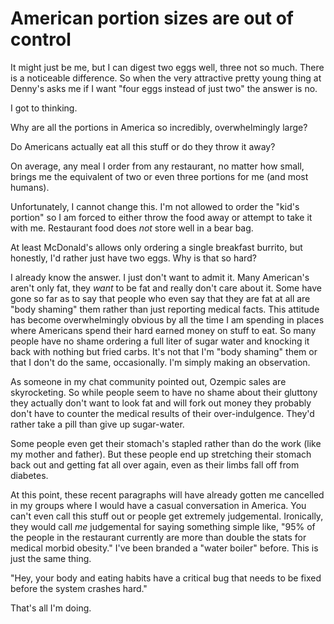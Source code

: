 # American portion sizes are out of control

It might just be me, but I can digest two eggs well, three not so much. There is a noticeable difference. So when the very attractive pretty young thing at Denny's asks me if I want "four eggs instead of just two" the answer is no.

I got to thinking.

Why are all the portions in America so incredibly, overwhelmingly large?

Do Americans actually eat all this stuff or do they throw it away?

On average, any meal I order from any restaurant, no matter how small, brings me the equivalent of two or even three portions for me (and most humans).

Unfortunately, I cannot change this. I'm not allowed to order the "kid's portion" so I am forced to either throw the food away or attempt to take it with me. Restaurant food does *not* store well in a bear bag.

At least McDonald's allows only ordering a single breakfast burrito, but honestly, I'd rather just have two eggs. Why is that so hard?

I already know the answer. I just don't want to admit it. Many American's aren't only fat, they *want* to be fat and really don't care about it. Some have gone so far as to say that people who even say that they are fat at all are "body shaming" them rather than just reporting medical facts. This attitude has become overwhelmingly obvious by all the time I am spending in places where Americans spend their hard earned money on stuff to eat. So many people have no shame ordering a full liter of sugar water and knocking it back with nothing but fried carbs. It's not that I'm "body shaming" them or that I don't do the same, occasionally. I'm simply making an observation.

As someone in my chat community pointed out, Ozempic sales are skyrocketing. So while people seem to have no shame about their gluttony they actually don't want to look fat and will fork out money they probably don't have to counter the medical results of their over-indulgence. They'd rather take a pill than give up sugar-water.

Some people even get their stomach's stapled rather than do the work (like my mother and father). But these people end up stretching their stomach back out and getting fat all over again, even as their limbs fall off from diabetes.

At this point, these recent paragraphs will have already gotten me cancelled in my groups where I would have a casual conversation in America. You can't even call this stuff out or people get extremely judgemental. Ironically, they would call *me* judgemental for saying something simple like, "95% of the people in the restaurant currently are more than double the stats for medical morbid obesity." I've been branded a "water boiler" before. This is just the same thing. 

"Hey, your body and eating habits have a critical bug that needs to be fixed before the system crashes hard."

That's all I'm doing.
